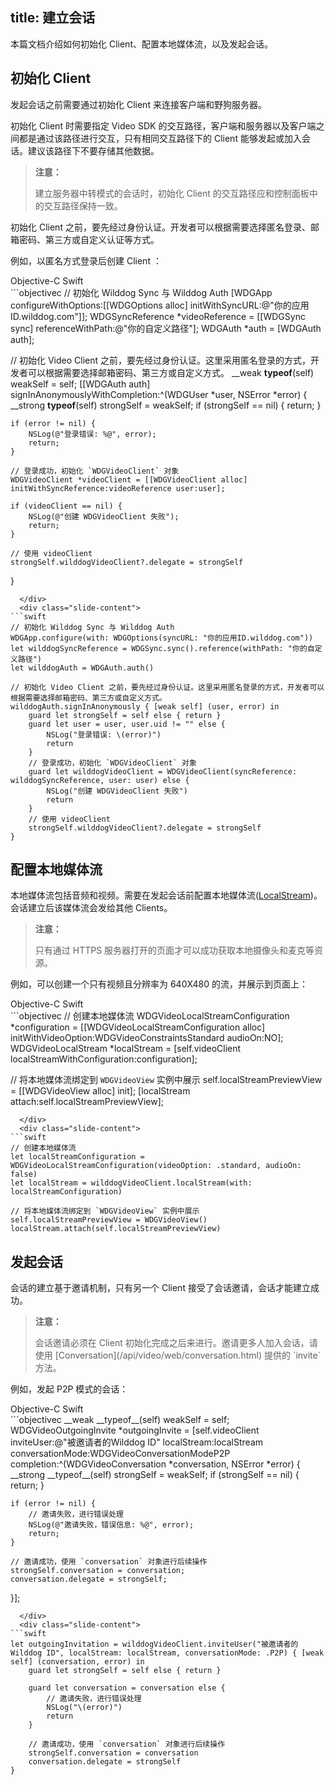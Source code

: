 ﻿title: 建立会话
---

本篇文档介绍如何初始化 Client、配置本地媒体流，以及发起会话。

## 初始化 Client

发起会话之前需要通过初始化 Client 来连接客户端和野狗服务器。

初始化 Client 时需要指定 Video SDK 的交互路径，客户端和服务器以及客户端之间都是通过该路径进行交互，只有相同交互路径下的 Client 能够发起或加入会话。建议该路径下不要存储其他数据。

<blockquote class="warning">
  <p><strong>注意：</strong></p>
  建立服务器中转模式的会话时，初始化 Client 的交互路径应和控制面板中的交互路径保持一致。
</blockquote>

初始化 Client 之前，要先经过身份认证。开发者可以根据需要选择匿名登录、邮箱密码、第三方或自定义认证等方式。

例如，以匿名方式登录后创建 Client ：

<div class="slide">
  <div class='slide-title'>
    <span class="slide-tab tab-current">Objective-C</span>
    <span class="slide-tab">Swift</span>
  </div>
  <div class="slide-content slide-content-show">
```objectivec
// 初始化 Wilddog Sync 与 Wilddog Auth
[WDGApp configureWithOptions:[[WDGOptions alloc] initWithSyncURL:@"你的应用ID.wilddog.com"]];
WDGSyncReference *videoReference = [[WDGSync sync] referenceWithPath:@"你的自定义路径"];
WDGAuth *auth = [WDGAuth auth];

// 初始化 Video Client 之前，要先经过身份认证。这里采用匿名登录的方式，开发者可以根据需要选择邮箱密码、第三方或自定义方式。
__weak __typeof__(self) weakSelf = self;
[[WDGAuth auth] signInAnonymouslyWithCompletion:^(WDGUser *user, NSError *error) {
    __strong __typeof__(self) strongSelf = weakSelf;
    if (strongSelf == nil) {
        return;
    }

    if (error != nil) {
        NSLog(@"登录错误: %@", error);
        return;
    }

    // 登录成功，初始化 `WDGVideoClient` 对象
    WDGVideoClient *videoClient = [[WDGVideoClient alloc] initWithSyncReference:videoReference user:user];

    if (videoClient == nil) {
        NSLog(@"创建 WDGVideoClient 失败");
        return;
    }

    // 使用 videoClient
    strongSelf.wilddogVideoClient?.delegate = strongSelf
}
```
  </div>
  <div class="slide-content">
```swift
// 初始化 Wilddog Sync 与 Wilddog Auth
WDGApp.configure(with: WDGOptions(syncURL: "你的应用ID.wilddog.com"))
let wilddogSyncReference = WDGSync.sync().reference(withPath: "你的自定义路径")
let wilddogAuth = WDGAuth.auth()

// 初始化 Video Client 之前，要先经过身份认证。这里采用匿名登录的方式，开发者可以根据需要选择邮箱密码、第三方或自定义方式。
wilddogAuth.signInAnonymously { [weak self] (user, error) in
    guard let strongSelf = self else { return }
    guard let user = user, user.uid != "" else {
        NSLog("登录错误: \(error)")
        return
    }
    // 登录成功，初始化 `WDGVideoClient` 对象
    guard let wilddogVideoClient = WDGVideoClient(syncReference: wilddogSyncReference, user: user) else {
        NSLog("创建 WDGVideoClient 失败")
        return
    }
    // 使用 videoClient   
    strongSelf.wilddogVideoClient?.delegate = strongSelf
}
```
  </div>
</div>

## 配置本地媒体流

本地媒体流包括音频和视频。需要在发起会话前配置本地媒体流([LocalStream](/api/video/web/localStream.html))。会话建立后该媒体流会发给其他 Clients。

<blockquote class="warning">
  <p><strong>注意：</strong></p>
  只有通过 HTTPS 服务器打开的页面才可以成功获取本地摄像头和麦克等资源。
</blockquote>

例如，可以创建一个只有视频且分辨率为 640X480 的流，并展示到页面上：

<div class="slide">
  <div class='slide-title'>
    <span class="slide-tab tab-current">Objective-C</span>
    <span class="slide-tab">Swift</span>
  </div>
  <div class="slide-content slide-content-show">
```objectivec
// 创建本地媒体流
WDGVideoLocalStreamConfiguration *configuration = [[WDGVideoLocalStreamConfiguration alloc] initWithVideoOption:WDGVideoConstraintsStandard audioOn:NO];
WDGVideoLocalStream *localStream = [self.videoClient localStreamWithConfiguration:configuration];

// 将本地媒体流绑定到 `WDGVideoView` 实例中展示
self.localStreamPreviewView = [[WDGVideoView alloc] init];
[localStream attach:self.localStreamPreviewView];
```
  </div>
  <div class="slide-content">
```swift
// 创建本地媒体流
let localStreamConfiguration = WDGVideoLocalStreamConfiguration(videoOption: .standard, audioOn: false)
let localStream = wilddogVideoClient.localStream(with: localStreamConfiguration)

// 将本地媒体流绑定到 `WDGVideoView` 实例中展示
self.localStreamPreviewView = WDGVideoView()
localStream.attach(self.localStreamPreviewView)

```
  </div>
</div>

## 发起会话

会话的建立基于邀请机制，只有另一个 Client 接受了会话邀请，会话才能建立成功。

<blockquote class="warning">
  <p><strong>注意：</strong></p>
  会话邀请必须在 Client 初始化完成之后来进行。邀请更多人加入会话，请使用 [Conversation](/api/video/web/conversation.html) 提供的 `invite` 方法。
</blockquote>

例如，发起 P2P 模式的会话：

<div class="slide">
  <div class='slide-title'>
    <span class="slide-tab tab-current">Objective-C</span>
    <span class="slide-tab">Swift</span>
  </div>
  <div class="slide-content slide-content-show">
```objectivec
__weak __typeof__(self) weakSelf = self;
WDGVideoOutgoingInvite *outgoingInvite = [self.videoClient inviteUser:@"被邀请者的Wilddog ID" localStream:localStream conversationMode:WDGVideoConversationModeP2P completion:^(WDGVideoConversation *conversation, NSError *error) {
    __strong __typeof__(self) strongSelf = weakSelf;
    if (strongSelf == nil) {
        return;
    }

    if (error != nil) {
        // 邀请失败，进行错误处理
        NSLog(@"邀请失败，错误信息: %@", error);
        return;
    }

    // 邀请成功，使用 `conversation` 对象进行后续操作
    strongSelf.conversation = conversation;
    conversation.delegate = strongSelf;
}];
```
  </div>
  <div class="slide-content">
```swift
let outgoingInvitation = wilddogVideoClient.inviteUser("被邀请者的Wilddog ID", localStream: localStream, conversationMode: .P2P) { [weak self] (conversation, error) in
    guard let strongSelf = self else { return }

    guard let conversation = conversation else {
        // 邀请失败，进行错误处理
        NSLog("\(error)")
        return
    }

    // 邀请成功，使用 `conversation` 对象进行后续操作
    strongSelf.conversation = conversation
    conversation.delegate = strongSelf
}
```
  </div>
</div>
